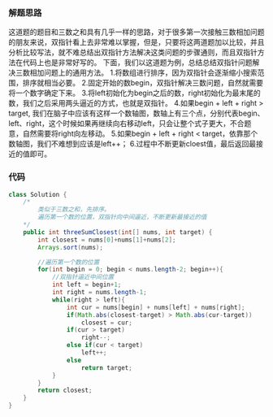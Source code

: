 ### 解题思路
这道题的题目和三数之和具有几乎一样的思路，对于很多第一次接触三数相加问题的朋友来说，双指针看上去非常难以掌握，但是，只要将这两道题加以比较，并且分析比较写法，就不难总结出双指针方法解决这类问题的步骤通则，而且双指针方法在代码上也是非常好写的。
下面，我们以这道题为例，总结总结双指针问题解决三数相加问题上的通用方法。
1.将数组进行排序，因为双指针会逐渐缩小搜索范围，排序就相当必要。
2.固定开始的数begin，双指针解决三数问题，自然就需要将一个数字确定下来。
3.将left初始化为begin之后的数，right初始化为最末尾的数，我们之后采用两头逼近的方式，也就是双指针。
4.如果begin + left + right > target, 我们在脑子中应该有这样一个数轴图，数轴上有三个点，分别代表begin、left、right，这个时候如果再继续向右移动left，只会让整个式子更大，不合题意，自然需要将right向左移动。
5.如果begin + left + right < target，依靠那个数轴图，我们不难想到应该是left++；
6.过程中不断更新cloest值，最后返回最接近的值即可。

### 代码

```java
class Solution {
    /*
        类似于三数之和，先排序。
        遍历第一个数的位置，双指针向中间逼近，不断更新最接近的值
    */
    public int threeSumClosest(int[] nums, int target) {
        int closest = nums[0]+nums[1]+nums[2];
        Arrays.sort(nums);

        //遍历第一个数的位置
        for(int begin = 0; begin < nums.length-2; begin++){
            //双指针逼近中间位置
            int left = begin+1;
            int right = nums.length-1;
            while(right > left){
                int cur = nums[begin] + nums[left] + nums[right];
                if(Math.abs(closest-target) > Math.abs(cur-target))   
                    closest = cur;
                if(cur > target) 
                    right--;
                else if(cur < target)   
                    left++;
                else    
                    return target;
            }
        }
        return closest;
    }
}
```